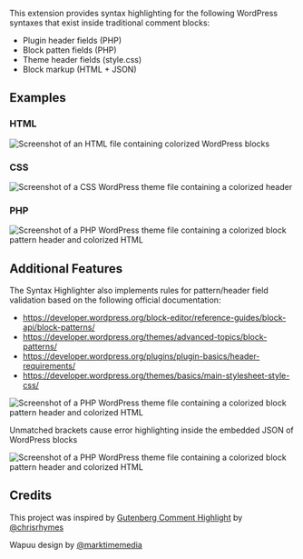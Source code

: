 This extension provides syntax highlighting for the following WordPress syntaxes that exist inside traditional comment blocks:

- Plugin header fields (PHP)
- Block patten fields (PHP)
- Theme header fields (style.css)
- Block markup (HTML + JSON)

## Examples

### HTML
![Screenshot of an HTML file containing colorized WordPress blocks](https://github.com/MatthiasHunt/wordpress-syntax-highlighter/blob/main/assets/html-example.png)
### CSS
![Screenshot of a CSS WordPress theme file containing a colorized header](https://github.com/MatthiasHunt/wordpress-syntax-highlighter/blob/main/assets/css-example.png)
### PHP
![Screenshot of a PHP WordPress theme file containing a colorized block pattern header and colorized HTML](https://github.com/MatthiasHunt/wordpress-syntax-highlighter/blob/main/assets/php-example.png)

## Additional Features

The Syntax Highlighter also implements rules for pattern/header field validation based on the following official documentation:

- https://developer.wordpress.org/block-editor/reference-guides/block-api/block-patterns/
- https://developer.wordpress.org/themes/advanced-topics/block-patterns/
- https://developer.wordpress.org/plugins/plugin-basics/header-requirements/
- https://developer.wordpress.org/themes/basics/main-stylesheet-style-css/

![Screenshot of a PHP WordPress theme file containing a colorized block pattern header and colorized HTML](https://github.com/MatthiasHunt/wordpress-syntax-highlighter/blob/main/assets/value-error.png)

Unmatched brackets cause error highlighting inside the embedded JSON of WordPress blocks

![Screenshot of a PHP WordPress theme file containing a colorized block pattern header and colorized HTML](https://github.com/MatthiasHunt/wordpress-syntax-highlighter/blob/main/assets/bracket-matching.png)

## Credits

This project was inspired by [Gutenberg Comment Highlight](https://github.com/chrisrhymes/gutenburg-comment-highlight) by [@chrisrhymes](https://github.com/chrisrhymes)

Wapuu design by [@marktimemedia](https://github.com/marktimemedia)
